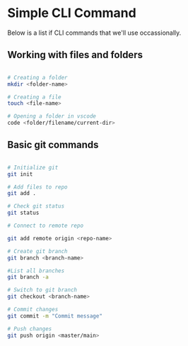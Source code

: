 # Simple CLI Command

Below is a list if CLI commands that we'll use occassionally. 

## Working with files and folders

```bash

# Creating a folder
mkdir <folder-name>

# Creating a file
touch <file-name>

# Opening a folder in vscode
code <folder/filename/current-dir>

```

## Basic git commands

```bash

# Initialize git 
git init

# Add files to repo
git add .

# Check git status
git status

# Connect to remote repo

git add remote origin <repo-name>

# Create git branch
git branch <branch-name>

#List all branches
git branch -a

# Switch to git branch
git checkout <branch-name>

# Commit changes
git commit -m "Commit message"

# Push changes
git push origin <master/main>

```
